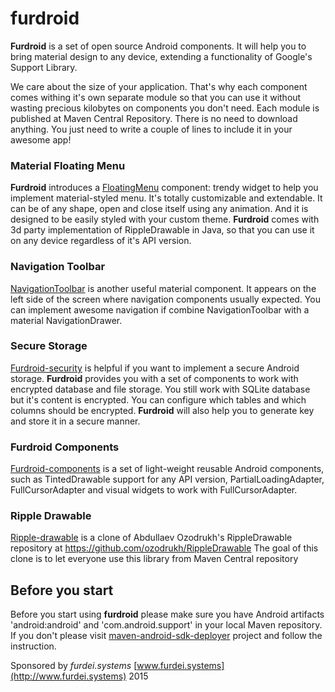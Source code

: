 # furdroid

**Furdroid** is a set of open source Android components. It will help you to bring material design
to any device, extending a functionality of Google's Support Library.

We care about the size of your application. That's why each component comes withing
it's own separate module so that you can use it without wasting precious kilobytes
on components you don't need. Each module is published at Maven Central Repository.
There is no need to download anything. You just need to write a couple of lines
to include it in your awesome app!

### Material Floating Menu

**Furdroid** introduces a [FloatingMenu](https://github.com/furdei/furdroid-floatingmenu)
component: trendy widget to help you implement
material-styled menu. It's totally customizable and extendable. It can be of any shape,
open and close itself using any animation. And it is designed to be easily styled with your custom theme.
**Furdroid** comes with 3d party implementation of RippleDrawable in Java, so that you can use it
on any device regardless of it's API version.

### Navigation Toolbar

[NavigationToolbar](https://github.com/furdei/furdroid-navigationtoolbar) is another useful
material component. It appears on the left side of the screen where navigation components
usually expected. You can implement awesome navigation if combine NavigationToolbar with a
material NavigationDrawer.

### Secure Storage

[Furdroid-security](https://github.com/furdei/furdroid-security) is helpful if you want to implement
a secure Android storage. **Furdroid** provides you with a set of components to work with encrypted
database and file storage. You still work with SQLite database but it's content is encrypted. You
can configure which tables and which columns should be encrypted. **Furdroid** will also help you to
generate key and store it in a secure manner.

### Furdroid Components

[Furdroid-components](https://github.com/furdei/furdroid-components) is a set of light-weight reusable
Android components, such as TintedDrawable support for any API version, PartialLoadingAdapter,
FullCursorAdapter and visual widgets to work with FullCursorAdapter.

### Ripple Drawable

[Ripple-drawable](https://github.com/furdei/ripple-drawable) is a clone of Abdullaev Ozodrukh's
RippleDrawable repository at https://github.com/ozodrukh/RippleDrawable
The goal of this clone is to let everyone use this library from Maven Central repository

## Before you start

Before you start using **furdroid** please make sure you have Android artifacts 'android:android' and
'com.android.support' in your local Maven repository. If you don't please visit
[maven-android-sdk-deployer](https://github.com/simpligility/maven-android-sdk-deployer)
project and follow the instruction.

Sponsored by *furdei.systems* [www.furdei.systems](http://www.furdei.systems) 2015
